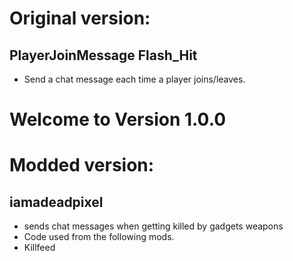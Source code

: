 # Original version:
## PlayerJoinMessage Flash_Hit
- Send a chat message each time a player joins/leaves.

# Welcome to Version 1.0.0

# Modded version:
## iamadeadpixel
- sends chat messages when getting killed by gadgets weapons
- Code used from the following mods.
- Killfeed


